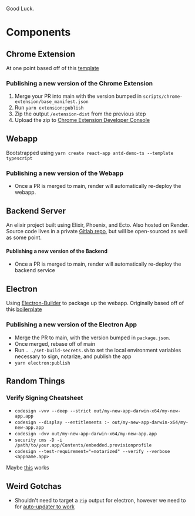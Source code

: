 Good Luck.

# Components
## Chrome Extension
At one point based off of this [template](https://github.com/sivertschou/react-typescript-chrome-extension-boilerplate)


### Publishing a new version of the Chrome Extension
1. Merge your PR into main with the version bumped in `scripts/chrome-extension/base_manifest.json`
2. Run `yarn extension:publish`
3. Zip the output `/extension-dist` from the previous step  
4. Upload the zip to [Chrome Extension Developer Console](https://chrome.google.com/webstore/devconsole/)


## Webapp
Bootstrapped using `yarn create react-app antd-demo-ts --template typescript`


### Publishing a new version of the Webapp
- Once a PR is merged to main, render will automatically re-deploy the webapp. 


## Backend Server
An elixir project built using Elixir, Phoenix, and Ecto. Also hosted on Render. Source code lives in a private [Gitlab repo](https://gitlab.com/peak1/peak-backend), but will be open-sourced as well as some point.  



#### Publishing a new version of the Backend
- Once a PR is merged to main, render will automatically re-deploy the backend service 



## Electron
Using [Electron-Builder](https://www.electron.build/) to package up the webapp. Originally based off of this [boilerplate](https://github.com/yhirose/react-typescript-electron-sample-with-create-react-app-and-electron-builder)


### Publishing a new version of the Electron App
- Merge the PR to main, with the version bumped in `package.json`. 
- Once merged, rebase off of main
- Run `. ./set-build-secrets.sh` to set the local environment variables necessary to sign, notarize, and publish the app
- `yarn electron:publish`


## Random Things
### Verify Signing Cheatsheet
- `codesign -vvv --deep --strict out/my-new-app-darwin-x64/my-new-app.app`
- `codesign --display --entitlements :- out/my-new-app-darwin-x64/my-new-app.app` 
- `codesign -dvv out/my-new-app-darwin-x64/my-new-app.app`
- `security cms -D -i /path/to/your.app/Contents/embedded.provisionprofile`
- `codesign --test-requirement="=notarized" --verify --verbose <appname.app>`

Maybe [this](https://snippets.cacher.io/snippet/354a3eb7b0dcbe711383) works

## Weird Gotchas
- Shouldn't need to target a `zip` output for electron, however we need to for [auto-updater to work](https://github.com/electron-userland/electron-builder/issues/2199) 
